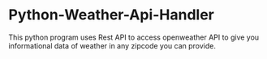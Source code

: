 # Python-Weather-Api-Handler
This python program uses Rest API to access openweather API to give you informational data of weather in any zipcode you can provide.
